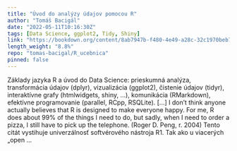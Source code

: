 ```yaml
---
title: "Úvod do analýzy údajov pomocou R"
author: "Tomáš Bacigál"
date: "2022-05-11T10:16:30Z"
tags: [Data Science, ggplot2, Tidy, Shiny]
link: "https://bookdown.org/content/8ab7947b-f480-4e49-a28c-32c1970beb76/"
length_weight: "8.8%"
repo: "tomas-bacigal/R_ucebnica"
pinned: false
---
```


Základy jazyka R a úvod do Data Science: prieskumná analýza, transformácia údajov (dplyr), vizualizácia (ggplot2), čistenie údajov (tidyr), interaktívne grafy (htmlwidgets, shiny, …), komunikácia (RMarkdown), efektívne programovanie (parallel, RCpp, RSQLite). [...] I don’t think anyone actually believes that R is designed to make everyone happy. For me, R does about 99% of the things I need to do, but sadly, when I need to order a pizza, I still have to pick up the telephone. (Roger D. Peng, r. 2004) Tento citát vystihuje univerzálnosť softvérového nástroja R1. Tak ako u viacerých „open ...
